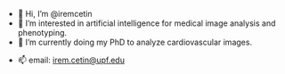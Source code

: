 - 👋 Hi, I’m @iremcetin
- 👀 I’m interested in artificial intelligence for medical image analysis and phenotyping.
- 🌱 I’m currently doing my PhD to analyze cardiovascular images.
<!--- - 💞️ I’m looking to collaborate on ...
--->
- 📫 email: irem.cetin@upf.edu

<!---
iremcetin/iremcetin is a ✨ special ✨ repository because its `README.md` (this file) appears on your GitHub profile.
You can click the Preview link to take a look at your changes.
--->
